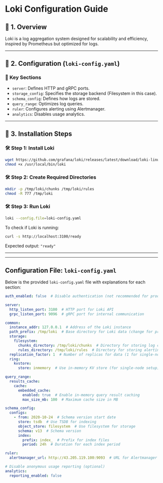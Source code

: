 # Loki Configuration Guide


## 📌 1. Overview

Loki is a log aggregation system designed for scalability and efficiency, inspired by Prometheus but optimized for logs.

---

## 📌 2. Configuration (`loki-config.yaml`)

### 🔹 **Key Sections**
- `server`: Defines HTTP and gRPC ports.
- `storage_config`: Specifies the storage backend (Filesystem in this case).
- `schema_config`: Defines how logs are stored.
- `query_range`: Optimizes log queries.
- `ruler`: Configures alerting using Alertmanager.
- `analytics`: Disables usage analytics.

---

## 📌 3. Installation Steps

### 🛠️ **Step 1: Install Loki**
```sh
wget https://github.com/grafana/loki/releases/latest/download/loki-linux-amd64 -O /usr/local/bin/loki
chmod +x /usr/local/bin/loki
```

### 🛠️ **Step 2: Create Required Directories**
```sh
mkdir -p /tmp/loki/chunks /tmp/loki/rules
chmod -R 777 /tmp/loki
```

### 🛠️ **Step 3: Run Loki**
```sh
loki --config.file=loki-config.yaml
```

To check if Loki is running:
```sh
curl -s http://localhost:3100/ready
```
Expected output: `"ready"`

---

---

## Configuration File: `loki-config.yaml`

Below is the provided `loki-config.yaml` file with explanations for each section:

```yaml
auth_enabled: false  # Disable authentication (not recommended for production)

server:
  http_listen_port: 3100  # HTTP port for Loki API
  grpc_listen_port: 9096  # gRPC port for internal communication

common:
  instance_addr: 127.0.0.1  # Address of the Loki instance
  path_prefix: /tmp/loki  # Base directory for Loki data (change for production)
  storage:
    filesystem:
      chunks_directory: /tmp/loki/chunks  # Directory for storing log chunks
      rules_directory: /tmp/loki/rules  # Directory for storing alerting rules
  replication_factor: 1  # Number of replicas for data (1 for single-node setup)
  ring:
    kvstore:
      store: inmemory  # Use in-memory KV store (for single-node setup)

query_range:
  results_cache:
    cache:
      embedded_cache:
        enabled: true  # Enable in-memory query result caching
        max_size_mb: 100  # Maximum cache size in MB

schema_config:
  configs:
    - from: 2020-10-24  # Schema version start date
      store: tsdb  # Use TSDB for indexing
      object_store: filesystem  # Use filesystem for storage
      schema: v13  # Schema version
      index:
        prefix: index_  # Prefix for index files
        period: 24h  # Duration for each index period

ruler:
  alertmanager_url: http://43.205.119.100:9093  # URL for Alertmanager

# Disable anonymous usage reporting (optional)
analytics:
  reporting_enabled: false
```
